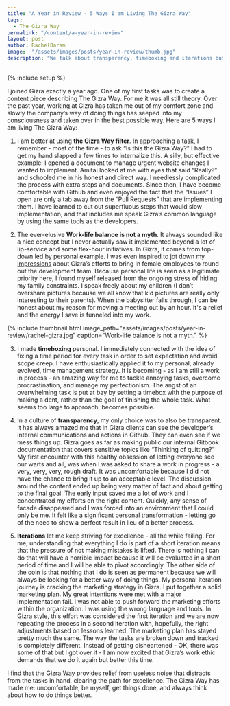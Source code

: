 ```yaml
---
title: "A Year in Review - 5 Ways I am Living The Gizra Way"
tags:
  - The Gizra Way
permalink: "/content/a-year-in-review"
layout: post
author: RachelBaram
image:  "/assets/images/posts/year-in-review/thumb.jpg"
description: "We talk about transparency, timeboxing and iterations but how does it look from the point of view of an employee? Here are 5 ways I am living The Gizra Way. "
---
```


{% include setup %}

I joined Gizra exactly a year ago. One of my first tasks was to create a content piece describing The Gizra Way. For me it was all still theory.  Over the past year, working at Gizra has taken me out of my comfort zone and slowly the company’s way of doing things has seeped into my consciousness and taken over in the best possible way.  Here are 5 ways I am living The Gizra Way:

1. I am better at using __the Gizra Way filter__.  In approaching a task, I remember - most of the time - to ask  “Is this the Gizra Way?”  I had to get my hand slapped a few times to internalize this. A silly, but effective example: I opened a document to manage urgent website changes I wanted to implement. Amitai looked at me with eyes that said “Really?” and schooled me in his honest and direct way. I needlessly complicated the process with extra steps and documents. Since then, I have become comfortable with Github and even enjoyed the fact that the “Issues” I open are only a tab away from the “Pull Requests” that are implementing them. I have learned to cut out superfluous steps that would slow implementation, and that includes me speak Gizra’s common language by using the same tools as the developers.

2. The ever-elusive __Work-life balance is not a myth__.  It always sounded like a nice concept but I never actually saw it implemented beyond a lot of lip-service and some flex-hour initiatives. In Gizra, it comes from top-down led by personal example.  I was even inspired to jot down my [impressions](http://www.gizra.com/content/job-post-goes-viral/) about Gizra’s efforts to bring in female employees to round out the development team.  Because personal life is seen as a legitimate priority here, I found myself released from the ongoing stress of hiding my family constraints. I speak freely about my children (I don’t overshare pictures because we all know that kid pictures are really only interesting to their parents).  When the babysitter falls through, I can be honest about my reason for moving a meeting out by an hour.  It's a relief and the energy I save is funneled into my work.

{% include thumbnail.html image_path="assets/images/posts/year-in-review/rachel-gizra.jpg" caption="Work-life balance is not a myth." %}

3. I made __timeboxing__ personal.  I immediately connected with the idea of fixing a time period for every task in order to set expectation and avoid scope creep.  I have enthusiastically applied it to my personal, already evolved, time management strategy. It is becoming - as I am still a work in process - an amazing way for me to tackle annoying tasks, overcome procrastination, and manage my perfectionism. The angst of an overwhelming task is put at bay by setting a timebox with the purpose of making a dent, rather than the goal of finishing the whole task.  What seems too large to approach, becomes possible. 
<!-- more -->

4. In a culture of __transparency__, my only choice was to also be transparent. It has always amazed me that in Gizra clients can see the developer’s internal communications and actions in Github. They can even see if we mess things up. Gizra goes as far as making public our internal Gitbook documentation that covers sensitive topics like “Thinking of quitting?” My first encounter with this healthy obsession of letting everyone see our warts and all, was when I was asked to share a work in progress - a very, very, very, rough draft. It was uncomfortable because I did not have the chance to bring it up to an acceptable level.  The discussion around the content ended up being very matter of fact and about getting to the final goal. The early input saved me a lot of work and I concentrated my efforts on the right content. Quickly, any sense of facade disappeared and I was forced into an environment that I could only be me. It felt like a significant personal transformation - letting go of the need to show a perfect result in lieu of a better process.

5. __Iterations__ let me keep striving for excellence - all the while failing.  For me, understanding that everything I do is part of a short iteration means that the pressure of not making mistakes is lifted.  There is nothing I can do that will have a horrible impact because it will be evaluated in a short period of time and I will be able to pivot accordingly. The other side of the coin is that nothing that I do is seen as permanent because we will always be looking for a better way of doing things. My personal iteration journey is cracking the marketing strategy in Gizra. I put together a solid marketing plan. My great intentions were met with a major implementation fail. I was not able to push forward the marketing efforts within the organization.  I was using the wrong language and tools. In Gizra style, this effort was considered the first iteration and we are now repeating the process in a second iteration with, hopefully, the right adjustments based on lessons learned. The marketing plan has stayed pretty much the same. The way the tasks are broken down and tracked is completely different. Instead of getting disheartened - OK, there was some of that but I got over it - I am now excited that Gizra’s work ethic demands that we do it again but better this time. 

I find that the Gizra Way provides relief from useless noise that distracts from the tasks in hand, clearing the path for excellence. The Gizra Way has made me: uncomfortable, be myself, get things done, and always think about how to do things better.
